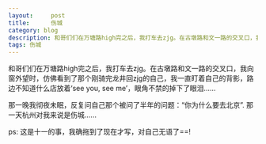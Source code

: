 ```yaml
---
layout:     post
title:      伤城
category: blog
description: 和哥们们在万塘路high完之后，我打车去zjg。在古墩路和文一路的交叉口，我向窗外望时，仿佛看到了那个刚骑完龙井回zjg的自己，我一直盯着自己的背影，路边不知道什么店放着‘see you, see me’，眼角不禁的掉下眼泪......
tags: 伤城
---
```


和哥们们在万塘路high完之后，我打车去zjg。在古墩路和文一路的交叉口，我向窗外望时，仿佛看到了那个刚骑完龙井回zjg的自己，我一直盯着自己的背影，路边不知道什么店放着‘see you, see me’，眼角不禁的掉下了眼泪......

那一晚我彻夜未眠，反复问自己那个被问了半年的问题：“你为什么要去北京”. 那一天杭州对我来说是伤城......

ps: 这是十一的事，我确拖到了现在才写，对自己无语了==!
